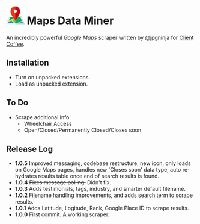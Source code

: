 # ![](images/map-48x48.png) Maps Data Miner

An incredibly powerful _Google Maps_ scraper written by @jpgninja for [Client Coffee](https://clientcoffee.com).

## Installation

- Turn on unpacked extensions.
- Load as unpacked extension.

## To Do

- Scrape additional info:
    - Wheelchair Access
    - Open/Closed/Permanently Closed/Closes soon

## Release Log

- **1.0.5** Improved messaging, codebase restructure, new icon, only loads on Google Maps pages, handles new 'Closes soon' data type, auto re-hydrates results table once end of search results is found.
- **1.0.4** ~~Fixes message polling.~~ Didn't fix.
- **1.0.3** Adds testimonials, tags, industry, and smarter default filename.
- **1.0.2** Filename handling improvements, and adds search term to scrape results.
- **1.0.1** Adds Latitude, Logitude, Rank, Google Place ID to scrape results.
- **1.0.0** First commit. A working scraper.